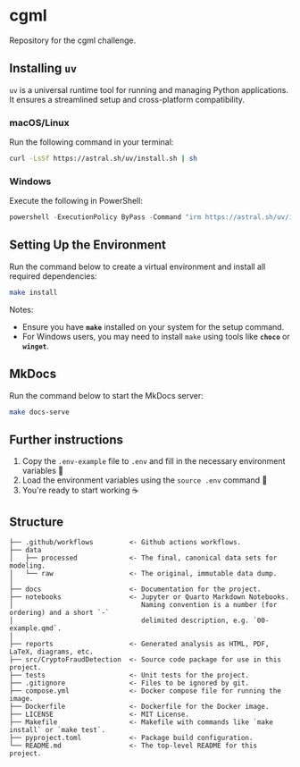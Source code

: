 # cgml

Repository for the cgml challenge.

## Installing `uv`

`uv` is a universal runtime tool for running and managing Python applications. It ensures a streamlined setup and cross-platform compatibility.

### macOS/Linux  
Run the following command in your terminal:  
```bash
curl -LsSf https://astral.sh/uv/install.sh | sh
```

### Windows  
Execute the following in PowerShell:  
```powershell
powershell -ExecutionPolicy ByPass -Command "irm https://astral.sh/uv/install.ps1 | iex"
```

## Setting Up the Environment

Run the command below to create a virtual environment and install all required dependencies:  
```bash
make install
```

Notes:
- Ensure you have **`make`** installed on your system for the setup command.  
- For Windows users, you may need to install `make` using tools like **`choco`** or **`winget`**.  

## MkDocs
Run the command below to start the MkDocs server:  
```bash
make docs-serve
```

## Further instructions

1. Copy the `.env-example` file to `.env` and fill in the necessary environment variables 🔑
2. Load the environment variables using the `source .env` command 🔄
3. You're ready to start working ☕️

## Structure

```
├── .github/workflows         <- Github actions workflows.
├── data       
│   ├── processed             <- The final, canonical data sets for modeling.
│   └── raw                   <- The original, immutable data dump.
│       
├── docs                      <- Documentation for the project.
├── notebooks                 <- Jupyter or Quarto Markdown Notebooks.
│                                Naming convention is a number (for ordering) and a short `-`
│                                delimited description, e.g. `00-example.qmd`.
│        
├── reports                   <- Generated analysis as HTML, PDF, LaTeX, diagrams, etc.
├── src/CryptoFraudDetection  <- Source code package for use in this project.
├── tests                     <- Unit tests for the project.
├── .gitignore                <- Files to be ignored by git.
├── compose.yml               <- Docker compose file for running the image.
├── Dockerfile                <- Dockerfile for the Docker image.
├── LICENSE                   <- MIT License.
├── Makefile                  <- Makefile with commands like `make install` or `make test`.
├── pyproject.toml            <- Package build configuration.
└── README.md                 <- The top-level README for this project.
```